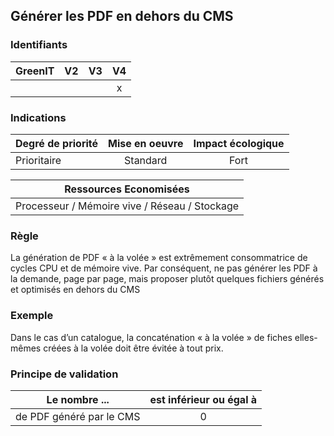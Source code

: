 ## Générer les PDF en dehors du CMS
### Identifiants

| GreenIT |  V2  |  V3  |  V4  |
|---------|:----:|:----:|:----:|
|      |   |   |  x   |

### Indications

| Degré de priorité |      Mise en oeuvre       |  Impact écologique    | 
|-------------------|:-------------------------:|:---------------------:|
| Prioritaire       |  Standard                 | Fort                  | 


|Ressources Economisées                                      |
|:----------------------------------------------------------:|
|  Processeur / Mémoire vive / Réseau / Stockage  |

### Règle

La génération de PDF « à la volée » est extrêmement consommatrice de cycles CPU et de mémoire vive. Par conséquent, ne pas générer les PDF à la demande, page par page, mais proposer plutôt quelques fichiers générés et optimisés en dehors du CMS

### Exemple

Dans le cas d’un catalogue, la concaténation « à la volée » de fiches elles-mêmes créées à la volée doit être évitée à tout prix.

### Principe de validation

| Le nombre ...     | est inférieur ou égal à   |  
|-------------------|:-------------------------:|
| de PDF généré par le CMS   |  0 |
